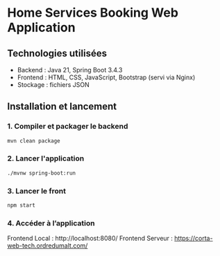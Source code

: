 # Home Services Booking Web Application

## Technologies utilisées

- Backend : Java 21, Spring Boot 3.4.3  
- Frontend : HTML, CSS, JavaScript, Bootstrap (servi via Nginx)  
- Stockage : fichiers JSON  

## Installation et lancement

### 1. Compiler et packager le backend
```bash
mvn clean package
```

### 2. Lancer l'application
```bash
./mvnw spring-boot:run
```

### 3. Lancer le front
```bash
npm start
```

### 4. Accéder à l’application
Frontend Local : http://localhost:8080/
Frontend Serveur : https://corta-web-tech.ordredumalt.com/